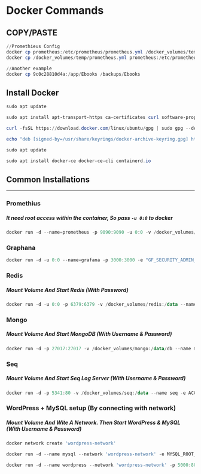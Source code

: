 # Docker Commands

## COPY/PASTE
```powershell
//Promethieus Config
docker cp prometheus:/etc/prometheus/prometheus.yml /docker_volumes/temp/prometheus.yml
docker cp /docker_volumes/temp/prometheus.yml prometheus:/etc/prometheus/prometheus.yml

//Another example
docker cp 9c0c28810d4a:/app/Ebooks /backups/Ebooks
```

## Install Docker
```powershell
sudo apt update
```
```powershell
sudo apt install apt-transport-https ca-certificates curl software-properties-common
```
```powershell
curl -fsSL https://download.docker.com/linux/ubuntu/gpg | sudo gpg --dearmor -o /usr/share/keyrings/docker-archive-keyring.gpg
```
```powershell
echo "deb [signed-by=/usr/share/keyrings/docker-archive-keyring.gpg] https://download.docker.com/linux/ubuntu $(lsb_release -cs) stable" | sudo tee /etc/apt/sources.list.d/docker.list > /dev/null
```
```powershell
sudo apt update
```
```powershell
sudo apt install docker-ce docker-ce-cli containerd.io
```

## Common Installations

<hr/>

### Promethius
##### It need root access within the container, So pass `-u 0:0` to docker
```powershell
docker run -d --name=prometheus -p 9090:9090 -u 0:0 -v /docker_volumes/prometheus:/opt/bitnami/prometheus/data bitnami/prometheus
```


### Graphana
```powershell
docker run -d -u 0:0 --name=grafana -p 3000:3000 -e "GF_SECURITY_ADMIN_USER=root" -e "GF_SECURITY_ADMIN_PASSWORD=*****" -v /docker_volumes/grafana:/var/lib/grafana grafana/grafana
```

### Redis
##### Mount Volume And Start Redis (With Password)

```powershell
docker run -d -u 0:0 -p 6379:6379 -v /docker_volumes/redis:/data --name 'redis' redis redis-server --requirepass '****'
```

### Mongo
##### Mount Volume And Start MongoDB (With Username & Password)

```powershell
docker run -d -p 27017:27017 -v /docker_volumes/mongo:/data/db --name mongodb -e MONGO_INITDB_ROOT_USERNAME='root' -e MONGO_INITDB_ROOT_PASSWORD='*****' mongo
```

### Seq
##### Mount Volume And Start Seq Log Server (With Username & Password)

```powershell
docker run -d -p 5341:80 -v /docker_volumes/seq:/data --name seq -e ACCEPT_EULA=Y -e SEQ_FIRSTRUN_ADMINUSERNAME='root' -e SEQ_FIRSTRUN_ADMINPASSWORDHASH="$(echo '*****' | docker run --rm -i datalust/seq config hash)" datalust/seq
```

### WordPress + MySQL setup (By connecting with network)
##### Mount Volume And Wite A Network. Then Start WordPress & MySQL (With Username & Password)

```powershell
docker network create 'wordpress-network'

docker run -d --name mysql --network 'wordpress-network' -e MYSQL_ROOT_PASSWORD='*******' -e MYSQL_DATABASE='wordpress' -e MYSQL_USER='wordpressuser' -e MYSQL_PASSWORD='*******' -v /docker_volumes/mysql:/var/lib/mysql mysql

docker run -d --name wordpress --network 'wordpress-network' -p 5000:80 -e WORDPRESS_DB_HOST='mysql' -e WORDPRESS_DB_USER='wordpressuser' -e WORDPRESS_DB_PASSWORD='*******' -e WORDPRESS_DB_NAME='wordpress' -v /docker_volumes/wordpress:/var/www/html wordpress
```
